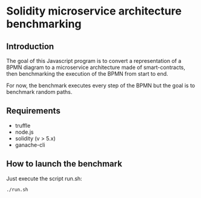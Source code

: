 # Solidity microservice architecture benchmarking

## Introduction

The goal of this Javascript program is to convert a representation of a BPMN diagram to a microservice architecture made of smart-contracts, then benchmarking the execution of the BPMN from start to end. 

For now, the benchmark executes every step of the BPMN but the goal is to benchmark random paths.

## Requirements

- truffle
- node.js
- solidity (v > 5.x)
- ganache-cli

## How to launch the benchmark

Just execute the script run.sh:

```
./run.sh
```
